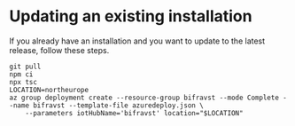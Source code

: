 # Updating an existing installation

If you already have an installation and you want to update to the latest
release, follow these steps.

    git pull
    npm ci
    npx tsc
    LOCATION=northeurope
    az group deployment create --resource-group bifravst --mode Complete --name bifravst --template-file azuredeploy.json \
        --parameters iotHubName='bifravst' location="$LOCATION"
